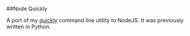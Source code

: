 ##Node Quickly

A port of my [quickly](https://github.com/keripix/quickly) command line utility to NodeJS. It was previously written in Python.